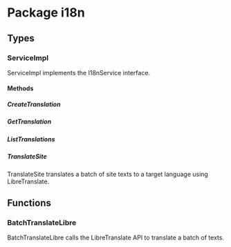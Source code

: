 # Package i18n

## Types

### ServiceImpl

ServiceImpl implements the I18nService interface.

#### Methods

##### CreateTranslation

##### GetTranslation

##### ListTranslations

##### TranslateSite

TranslateSite translates a batch of site texts to a target language using LibreTranslate.

## Functions

### BatchTranslateLibre

BatchTranslateLibre calls the LibreTranslate API to translate a batch of texts.
